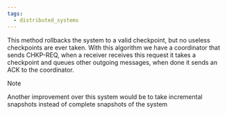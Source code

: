 ```yaml
---
tags:
  - distributed_systems
---
```

This method rollbacks the system to a valid checkpoint, but no useless checkpoints are ever taken. With this algorithm we have a coordinator that sends CHKP-REQ, when a receiver receives this request it takes a checkpoint and queues other outgoing messages, when done it sends an ACK to the coordinator.

>[!note]
>Another improvement over this system would be to take incremental snapshots instead of complete snapshots of the system 

